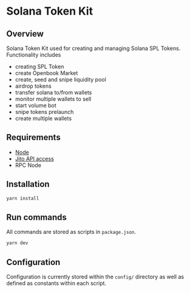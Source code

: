 # Solana Token Kit

## Overview

Solana Token Kit used for creating and managing Solana SPL Tokens. Functionality includes

- creating SPL Token
- create Openbook Market
- create, seed and snipe liquidity pool
- airdrop tokens
- transfer solana to/from wallets
- monitor multiple wallets to sell
- start volume bot
- snipe tokens prelaunch
- create multiple wallets

## Requirements

- [Node](https://nodejs.org/en)
- [Jito API access](https://jito-labs.gitbook.io/mev/searcher-resources/getting-started)
- RPC Node

## Installation

```bash
yarn install
```

## Run commands

All commands are stored as scripts in `package.json`.

```bash
yarn dev
```

## Configuration

Configuration is currently stored within the `config/` directory as well as defined as constants within each script.
